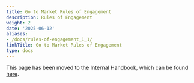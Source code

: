 ```yaml
---
title: Go to Market Rules of Engagement
description: Rules of Engagement
weight: 2
date: '2025-06-12'
aliases:
- /docs/rules-of-engagement_1_1/
linkTitle: Go to Market Rules of Engagement
type: docs
---
```


This page has been moved to the Internal Handbook, which can be found [here](https://internal.gitlab.com/handbook/sales/go-to-market/rules-of-engagement/).
